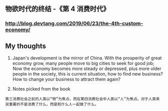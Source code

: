 
## 物欲时代的终结 -《第 4 消费时代》
### http://blog.devtang.com/2019/06/23/the-4th-custom-economy/

## My thoughts
1. Japan's development is the mirror of China. With the prosperity of great economy grow, many people move to big cities to seek for good job; Now the economy becomes more steady or depressed, plus more older people in the society, this is current situation, how to find new business?  How to change your business to attract them again?

2. Notes picked from the book
```
第三消费社会之前的人类以“物”为焦点，而在第四消费社会中人类以“人”为焦点。对于人类来说重要的不是消费了什么，而是和什么人一起做了什么。

```



